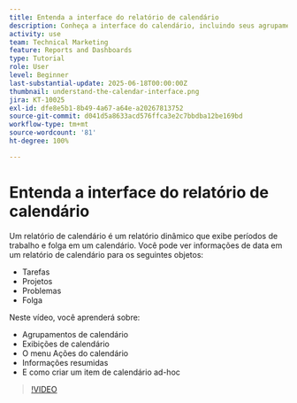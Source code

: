 ```yaml
---
title: Entenda a interface do relatório de calendário
description: Conheça a interface do calendário, incluindo seus agrupamentos, visualizações e ações.
activity: use
team: Technical Marketing
feature: Reports and Dashboards
type: Tutorial
role: User
level: Beginner
last-substantial-update: 2025-06-18T00:00:00Z
thumbnail: understand-the-calendar-interface.png
jira: KT-10025
exl-id: dfe8e5b1-8b49-4a67-a64e-a20267813752
source-git-commit: d041d5a8633acd576ffca3e2c7bbdba12be169bd
workflow-type: tm+mt
source-wordcount: '81'
ht-degree: 100%

---
```


# Entenda a interface do relatório de calendário

Um relatório de calendário é um relatório dinâmico que exibe períodos de trabalho e folga em um calendário. Você pode ver informações de data em um relatório de calendário para os seguintes objetos:

* Tarefas
* Projetos
* Problemas
* Folga

Neste vídeo, você aprenderá sobre:

* Agrupamentos de calendário
* Exibições de calendário
* O menu Ações do calendário
* Informações resumidas
* E como criar um item de calendário ad-hoc

>[!VIDEO](https://video.tv.adobe.com/v/3423318/?quality=12&learn=on&enablevpops)
